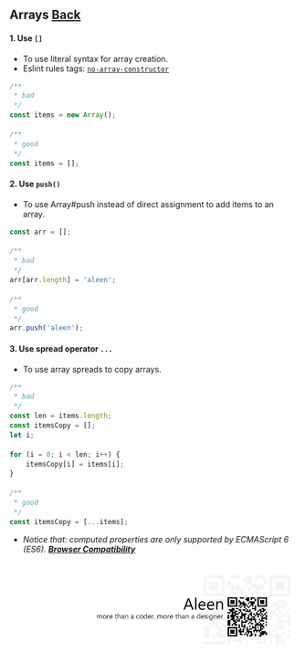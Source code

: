 ## Arrays [**Back**](./../README.md)

#### 1. Use `[]`

- To use literal syntax for array creation.
- Eslint rules tags: [`no-array-constructor`](http://eslint.org/docs/rules/no-array-constructor.html)

```js
/**
 * bad
 */
const items = new Array();

/**
 * good
 */
const items = [];
```

#### 2. Use `push()`

- To use Array#push instead of direct assignment to add items to an array.

```js
const arr = [];

/**
 * bad
 */
arr[arr.length] = 'aleen';

/**
 * good
 */
arr.push('aleen');
```

#### 3. Use spread operator `...`

- To use array spreads to copy arrays.

```js
/** 
 * bad
 */
const len = items.length;
const itemsCopy = [];
let i;

for (i = 0; i < len; i++) {
    itemsCopy[i] = items[i]; 
}

/**
 * good
 */
const itemsCopy = [...items];
```

- *Notice that: computed properties are only supported by ECMAScript 6 (ES6). [**Browser Compatibility**](https://developer.mozilla.org/en-US/docs/Web/JavaScript/Reference/Operators/Spread_operator#Browser_compatibility)*

<a href="http://aleen42.github.io/" target="_blank" ><img src="./../pic/tail.gif"></a>